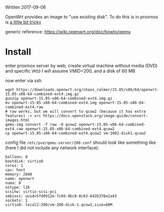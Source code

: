 Written 2017-09-06

OpenWrt provides an image to "use existing disk". To do this is in proxmox is [a little bit tricky](https://forum.proxmox.com/threads/adding-an-existing-virtual-disk-image.7614/)

generic reference: https://wiki.openwrt.org/doc/howto/qemu

# Install

enter proxmox server by web, create virtual machine without media (DVD) and specific `VMID` I will assume VMID=200, and a disk of 60 MB

now enter via ssh

```
wget https://downloads.openwrt.org/chaos_calmer/15.05/x86/64/openwrt-15.05-x86-64-combined-ext4.img.gz
gunzip openwrt-15.05-x86-64-combined-ext4.img.gz
mv openwrt-15.05-x86-64-combined-ext4.img openwrt-15.05-x86-64-combined-ext4.raw
# raw works, but we will convert to qcow2 (because it has extra features) -> src https://docs.openstack.org/image-guide/convert-images.html
qemu-img convert -f raw -O qcow2 openwrt-15.05-x86-64-combined-ext4.raw openwrt-15.05-x86-64-combined-ext4.qcow2
cp openwrt-15.05-x86-64-combined-ext4.qcow2 vm-1002-disk1.qcow2
```

config file `/etc/pve/qemu-server/200.conf` should look like something like (here I did not include any network interface):

```
balloon: 0
bootdisk: virtio0
cores: 1
cpu: host
memory: 2048
name: openwrt
numa: 0
ostype: l26
scsihw: virtio-scsi-pci
smbios1: uuid=5fd0912e-7c0d-4bc0-8c63-642b376e2a43
sockets: 1
virtio0: local2:200/vm-200-disk-1.qcow2,size=60M
```
